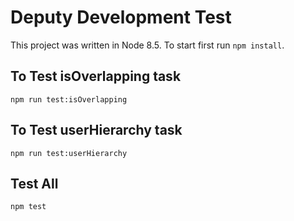 # Deputy Development Test

This project was written in Node 8.5. To start first run ```npm install```.

## To Test isOverlapping task
```npm run test:isOverlapping```

## To Test userHierarchy task
```npm run test:userHierarchy```

## Test All
```npm test```
